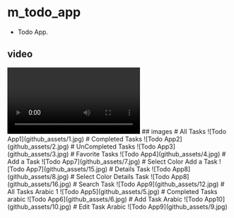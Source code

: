 # m_todo_app

* Todo App.
## video

<video src="github_assets/video.mp4" controls="controls" style="max-height: 520px; max-width:520">
</video>
## images
# All Tasks
![Todo App1](github_assets/1.jpg)
# Completed Tasks
![Todo App2](github_assets/2.jpg)
# UnCompleted Tasks
![Todo App3](github_assets/3.jpg)
# Favorite Tasks
![Todo App4](github_assets/4.jpg)
# Add a Task
![Todo App7](github_assets/7.jpg)
# Select Color Add a Task
![Todo App7](github_assets/15.jpg)
# Details Task 
![Todo App8](github_assets/8.jpg)
# Select Color Details Task 
![Todo App8](github_assets/16.jpg)
# Search Task
![Todo App9](github_assets/12.jpg)
# All Tasks Arabic 1
![Todo App5](github_assets/5.jpg)
# Completed Tasks arabic
![Todo App6](github_assets/6.jpg)
# Add Task Arabic
![Todo App10](github_assets/10.jpg)
# Edit Task Arabic
![Todo App9](github_assets/9.jpg)


